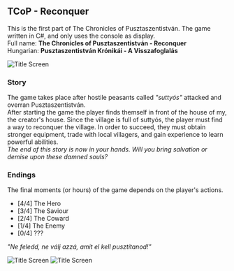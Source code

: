 ## TCoP - Reconquer

This is the first part of The Chronicles of Pusztaszentistván. The game written in C#, and only uses the console as display.<br>
Full name: **The Chronicles of Pusztaszentistván - Reconquer**<br>
Hungarian: **Pusztaszentistván Krónikái - A Visszafoglalás**

![Title Screen](https://www.onekilobit.eu/media/uploads/Screenshot_2021-06-12_193417.png)

### Story

The game takes place after hostile peasants called *"suttyós"* attacked and overran Pusztaszentistván.<br>After starting the game the player finds themself in front of the house of my, the creator's house.
Since the village is full of suttyós, the player must find a way to reconquer the village. In order to succeed, they must obtain stronger equipment, trade with local villagers, and gain experience to learn powerful abilities.<br>
*The end of this story is now in your hands. Will you bring salvation or demise upon these damned souls?*

### Endings

The final moments (or hours) of the game depends on the player's actions.

- [4/4] The Hero
- [3/4] The Saviour
- [2/4] The Coward
- [1/4] The Enemy
- [0/4] ???<br>

*"Ne feledd, ne válj azzá, amit el kell pusztítanod!"*

![Title Screen](https://www.onekilobit.eu/media/uploads/Screenshot_2021-06-12_193732.png) ![Title Screen](https://www.onekilobit.eu/media/uploads/Screenshot_2021-06-12_193448.png)
